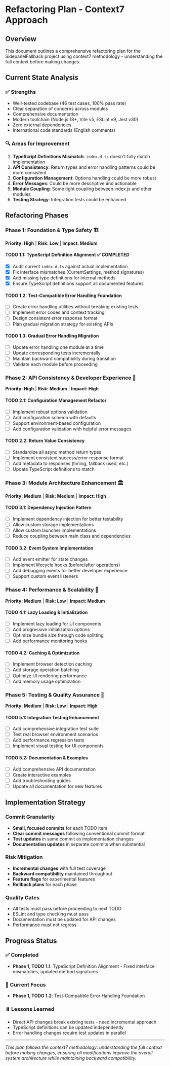 # Refactoring Plan - Context7 Approach

## Overview
This document outlines a comprehensive refactoring plan for the SidepanelFallback project using context7 methodology - understanding the full context before making changes.

## Current State Analysis

### ✅ Strengths
- Well-tested codebase (46 test cases, 100% pass rate)
- Clear separation of concerns across modules
- Comprehensive documentation
- Modern toolchain (Node.js 18+, Vite v5, ESLint v9, Jest v30)
- Zero external dependencies
- International code standards (English comments)

### 🔍 Areas for Improvement
1. **TypeScript Definitions Mismatch**: `index.d.ts` doesn't fully match implementation
2. **API Consistency**: Return types and error handling patterns could be more consistent
3. **Configuration Management**: Options handling could be more robust
4. **Error Messages**: Could be more descriptive and actionable
5. **Module Coupling**: Some tight coupling between index.js and other modules
6. **Testing Strategy**: Integration tests could be enhanced

## Refactoring Phases

### Phase 1: Foundation & Type Safety 🏗️
**Priority: High** | **Risk: Low** | **Impact: Medium**

#### TODO 1.1: TypeScript Definition Alignment ✅ COMPLETED
- [x] Audit current `index.d.ts` against actual implementation
- [x] Fix interface mismatches (CurrentSettings, method signatures)
- [x] Add missing type definitions for internal methods
- [x] Ensure TypeScript definitions support all documented features

#### TODO 1.2: Test-Compatible Error Handling Foundation
- [ ] Create error handling utilities without breaking existing tests
- [ ] Implement error codes and context tracking 
- [ ] Design consistent error response format
- [ ] Plan gradual migration strategy for existing APIs

#### TODO 1.3: Gradual Error Handling Migration
- [ ] Update error handling one module at a time
- [ ] Update corresponding tests incrementally  
- [ ] Maintain backward compatibility during transition
- [ ] Validate each module before proceeding

### Phase 2: API Consistency & Developer Experience 🎨
**Priority: High** | **Risk: Medium** | **Impact: High**

#### TODO 2.1: Configuration Management Refactor
- [ ] Implement robust options validation
- [ ] Add configuration schema with defaults
- [ ] Support environment-based configuration
- [ ] Add configuration validation with helpful error messages

#### TODO 2.2: Return Value Consistency
- [ ] Standardize all async method return types
- [ ] Implement consistent success/error response format
- [ ] Add metadata to responses (timing, fallback used, etc.)
- [ ] Update TypeScript definitions to match

### Phase 3: Module Architecture Enhancement 🏛️
**Priority: Medium** | **Risk: Medium** | **Impact: High**

#### TODO 3.1: Dependency Injection Pattern
- [ ] Implement dependency injection for better testability
- [ ] Allow custom storage implementations
- [ ] Allow custom launcher implementations
- [ ] Reduce coupling between main class and dependencies

#### TODO 3.2: Event System Implementation
- [ ] Add event emitter for state changes
- [ ] Implement lifecycle hooks (before/after operations)
- [ ] Add debugging events for better developer experience
- [ ] Support custom event listeners

### Phase 4: Performance & Scalability 🚀
**Priority: Medium** | **Risk: Low** | **Impact: Medium**

#### TODO 4.1: Lazy Loading & Initialization
- [ ] Implement lazy loading for UI components
- [ ] Add progressive initialization options
- [ ] Optimize bundle size through code splitting
- [ ] Add performance monitoring hooks

#### TODO 4.2: Caching & Optimization
- [ ] Implement browser detection caching
- [ ] Add storage operation batching
- [ ] Optimize UI rendering performance
- [ ] Add memory usage optimization

### Phase 5: Testing & Quality Assurance 🧪
**Priority: Medium** | **Risk: Low** | **Impact: High**

#### TODO 5.1: Integration Testing Enhancement
- [ ] Add comprehensive integration test suite
- [ ] Test real browser environment scenarios
- [ ] Add performance regression tests
- [ ] Implement visual testing for UI components

#### TODO 5.2: Documentation & Examples
- [ ] Add comprehensive API documentation
- [ ] Create interactive examples
- [ ] Add troubleshooting guides
- [ ] Update all documentation for new features

## Implementation Strategy

### Commit Granularity
- **Small, focused commits** for each TODO item
- **Clear commit messages** following conventional commit format
- **Test updates** in same commit as implementation changes
- **Documentation updates** in separate commits when substantial

### Risk Mitigation
- **Incremental changes** with full test coverage
- **Backward compatibility** maintained throughout
- **Feature flags** for experimental features
- **Rollback plans** for each phase

### Quality Gates
- All tests must pass before proceeding to next TODO
- ESLint and type checking must pass
- Documentation must be updated for API changes
- Performance must not regress

## Progress Status

### ✅ Completed
- **Phase 1, TODO 1.1**: TypeScript Definition Alignment - Fixed interface mismatches, updated method signatures

### 🚧 Current Focus
- **Phase 1, TODO 1.2**: Test-Compatible Error Handling Foundation

### ⏸️ Lessons Learned
- Direct API changes break existing tests - need incremental approach
- TypeScript definitions can be updated independently 
- Error handling changes require test updates in parallel

---
*This plan follows the context7 methodology: understanding the full context before making changes, ensuring all modifications improve the overall system architecture while maintaining backward compatibility.*
